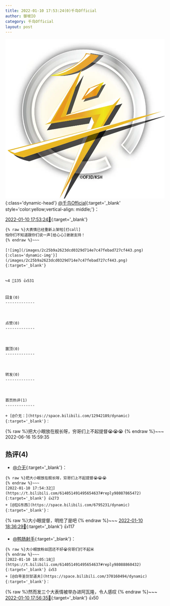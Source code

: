 ```yaml
---
title: 2022-01-10 17:53:24(0)千鸟Official
author: 御坂IO
category: 千鸟Official
layout: post
---
```


![img](/images/d7235309f85c0e1aec9d4ca9b6be983202228f8e.jpg){:class='dynamic-head'}
[@千鸟Official](https://space.bilibili.com/553771121/dynamic){:target='_blank' style='color:yellow;vertical-align: middle;'}：

[2022-01-10 17:53:24🔗](https://t.bilibili.com/614051491495654637){:target='_blank'}

~~~
{% raw %}大表情已经重新上架啦[打call]
怕你们不知道跟你们说一声[给心心]谢谢支持！
{% endraw %}~~~

[![img](/images/2c25b9a2623dcd0329d714e7c47febad727cf443.png){:class='dynamic-img'}](/images/2c25b9a2623dcd0329d714e7c47febad727cf443.png){:target='_blank'}


↪️4 💬135 👍531


回复(0)
-------------



点赞(0)
-------------



置顶(0)
-------------



转发(0)
-------------



首页热评(1)
-------------

+ [@介无：](https://space.bilibili.com/12942189/dynamic){:target='_blank'}：
~~~
{% raw %}把大小眼放在舰长呀，穷哥们上不起提督😭😭😭
{% endraw %}~~~
2022-06-16 15:59:35


热评(4)
-------------

+ [@介无](https://space.bilibili.com/12942189/dynamic){:target='_blank'}：
~~~
{% raw %}把大小眼放在舰长呀，穷哥们上不起提督😭😭😭
{% endraw %}~~~
[2022-01-10 17:54:32🔗](https://t.bilibili.com/614051491495654637#reply98087865472){:target='_blank'} 👍273
+ [@拉G东西](https://space.bilibili.com/6795231/dynamic){:target='_blank'}：
~~~
{% raw %}大小眼提督，明抢了是吧
{% endraw %}~~~
[2022-01-10 18:36:29🔗](https://t.bilibili.com/614051491495654637#reply98092059616){:target='_blank'} 👍117
+ [@鸭肠射手](https://space.bilibili.com/106582798/dynamic){:target='_blank'}：
~~~
{% raw %}大小眼放粉丝团还不好😭穷哥们打不起米
{% endraw %}~~~
[2022-01-10 18:05:18🔗](https://t.bilibili.com/614051491495654637#reply98088860432){:target='_blank'} 👍53
+ [@白帝圣剑甘道夫](https://space.bilibili.com/370160494/dynamic){:target='_blank'}：
~~~
{% raw %}然而发三个大表情被举办进阿瓦隆，令人感叹
{% endraw %}~~~
[2022-01-10 17:56:35🔗](https://t.bilibili.com/614051491495654637#reply98088015584){:target='_blank'} 👍50



